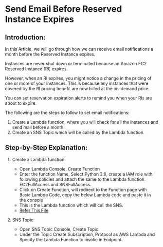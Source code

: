 # Send Email Before Reserved Instance Expires
## Introduction:
In this Article, we will go through how we can receive email notifications a month before the Reserved Instance expires.

Instances are never shut down or terminated because an Amazon EC2 Reserved Instance (RI) expires.

However, when an RI expires, you might notice a change in the pricing of one or more of your instances. This is because any instances that were covered by the RI pricing benefit are now billed at the on-demand price.

You can set reservation expiration alerts to remind you when your RIs are about to expire.

The following are the steps to follow to set email notifications:
1. Create a Lambda function, where you will check for all the instances and send mail before a month
2. Create an SNS Topic which will be called by the Lambda function.

## Step-by-Step Explanation:
1. Create a Lambda function:
      * Open Lambda Console, Create Function
      * Enter the function Name, Select Python 3.9, create a IAM role with following policies and attach the same to the Lambda function. EC2FullAccess and SNSFullAccess.
      * Click on Create Function, will redirect to the Function page with Basic Lambda Code, copy the below Lambda code and paste it in the console
      * This is the Lambda function which will call the SNS.
      * [Refer This File](https://github.com/KAJOLMEHTAA/Reserved_Instance/blob/main/RI.py)

2. SNS Topic:
      * Open SNS Topic Console, Create Topic
      * Under the Topic Create Subscription, Protocol as AWS Lambda and Specify the Lambda Function to invoke in Endpoint.
